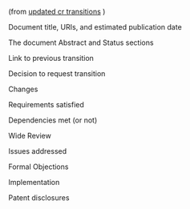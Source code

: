 (from [updated cr transitions](https://www.w3.org/Guide/transitions?profile=CR&cr=substantive) )

Document title, URIs, and estimated publication date

The document Abstract and Status sections

Link to previous transition

Decision to request transition

Changes

Requirements satisfied

Dependencies met (or not)

Wide Review

Issues addressed

Formal Objections

Implementation

Patent disclosures
